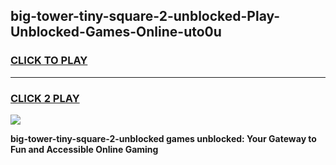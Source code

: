 
## big-tower-tiny-square-2-unblocked-Play-Unblocked-Games-Online-uto0u
<h3>
<a href="https://premium76.site?title=big-tower-tiny-square-2-unblocked&ref=25A">CLICK TO PLAY</a></h3>
<hr>

<h3>
<a href="https://premium76.site?title=big-tower-tiny-square-2-unblocked&ref=25A">CLICK 2 PLAY</a>
  
</h3>

<a href="https://premium76.site?title=big-tower-tiny-square-2-unblocked&ref=25A"><img src="https://clearcache.store/games.png"></a>


**big-tower-tiny-square-2-unblocked games unblocked: Your Gateway to Fun and Accessible Online Gaming**
